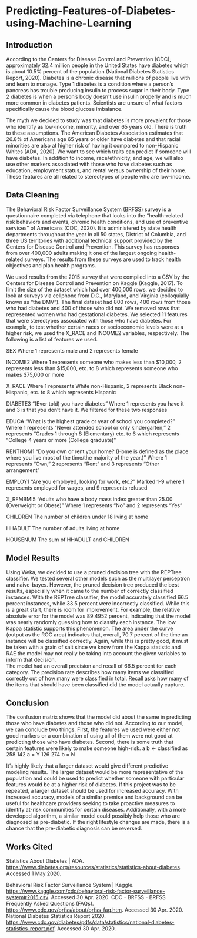 # Predicting-Features-of-Diabetes-using-Machine-Learning

## Introduction
According to the Centers for Disease Control and Prevention (CDC), approximately 32.4 
million people in the United States have diabetes which is about 10.5% percent of the population (National Diabetes Statistics Report, 2020). Diabetes is a chronic disease that millions of people live with and learn to manage. Type 1 diabetes is a condition where a person’s pancreas has trouble producing insulin to process sugar in their body. Type 2 diabetes is when a person’s body doesn't use insulin properly and is much more common in diabetes patients. Scientists are unsure of what factors specifically cause the blood glucose imbalance. 

The myth we decided to study was that diabetes is more prevalent for those who identify as low-income, minority, and over 65 years old. There is truth to these assumptions. The American Diabetes Association estimates that 26.8% of Americans age 65 years or older have diabetes and that racial minorities are also at higher risk of having it compared to non-Hispanic Whites (ADA, 2020). We want to see which traits can predict if someone will have diabetes. In addition to income, race/ethnicity, and age, we will also use other markers associated with those who have diabetes such as education, employment status, and rental versus ownership of their home. These features are all related to stereotypes of people who are low-income. 

## Data Cleaning 
The Behavioral Risk Factor Surveillance System (BRFSS) survey is a questionnaire completed via telephone that looks into the “health-related risk behaviors and events, chronic health conditions, and use of preventive services” of Americans (CDC, 2020). It is administered by state health departments throughout the year in all 50 states, District of Columbia, and three US territories with additional technical support provided by the Centers for Disease Control and Prevention. This survey has responses from over 400,000 adults making it one of the largest ongoing health-related surveys. The results from these surveys are used to track health objectives and plan health programs. 

We used results from the 2015 survey that were compiled into a CSV by the Centers for Disease Control and Prevention on Kaggle (Kaggle, 2017). To limit the size of the dataset which had over 400,000 rows, we decided to look at surveys via cellphone from D.C., Maryland,  and Virginia (colloquially known as “the DMV”). The final dataset had 800 rows, 400 rows from those who had diabetes and 400 of those who did not. We removed rows that represented women who had gestational diabetes. We selected 11 features that were stereotypes associated with those who have diabetes. For example, to test whether certain races or socioeconomic levels were at a higher risk, we used the X_RACE and INCOME2 variables, respectively. The following is a list of features we used. 

SEX
Where 1 represents male and 2 represents female

INCOME2 
Where 1 represents someone who makes less than $10,000, 2 represents less than $15,000, etc. to 8 which represents someone who makes $75,000 or more

X_RACE 
Where 1 represents White non-Hispanic, 2 represents Black non-Hispanic, etc. to 8 which represents Hispanic

DIABETE3 
“(Ever told) you have diabetes”
Where 1 represents you have it and 3 is that you don’t have it. We filtered for these two responses 

EDUCA 
“What is the highest grade or year of school you completed?”
Where 1 represents “Never attended school or only kindergarten,” 2 represents “Grades 1 through 8 (Elementary) etc. to 6 which represents “College 4 years or more (College graduate)” 

RENTHOM1 
“Do you own or rent your home? (Home is defined as the place where you live most of the time/the majority of the year.)”
Where 1 represents “Own,” 2 represents “Rent” and 3 represents “Other arrangement”

EMPLOY1
“Are you employed, looking for work, etc.?”
Marked 1-9 where 1 represents employed for wages, and 9 represents refused

X_RFMBMI5
“Adults who have a body mass index greater than 25.00 (Overweight or Obese)”
Where 1 represents “No” and 2 represents “Yes”

CHILDREN
The number of children under 18 living at home

HHADULT
The number of adults living at home

HOUSENUM
The sum of HHADULT and CHILDREN

## Model Results 
Using Weka, we decided to use a pruned decision tree with the REPTree classifier. We tested several other models such as the multilayer perceptron and naive-bayes. However, the pruned decision tree produced the best results, especially when it came to the number of correctly classified instances. 
With the REPTree classifier, the model accurately classified 66.5 percent instances, while 33.5 percent were incorrectly classified. While this is a great start, there is room for improvement. For example, the relative absolute error for the model was 89.4952 percent, indicating that the model was nearly randomly guessing how to classify each instance. The low Kappa statistic supports this phenomenon. The area under the curve (output as the ROC area) indicates that, overall, 70.7 percent of the time an instance will be classified correctly. Again, while this is pretty good, it must be taken with a grain of salt since we know from the Kappa statistic and RAE the model may not really be taking into account the given variables to inform that decision.  
The model had an overall precision and recall of 66.5 percent for each category. The precision rate describes how many items we classified correctly out of how many were classified in total. Recall asks how many of the items that should have been classified did the model actually capture. 

## Conclusion 
The confusion matrix shows that the model did about the same in predicting those who have diabetes and those who did not. According to our model, we can conclude two things. First, the features we used were either not good markers or a combination of using all of them were not good at predicting those who have diabetes. Second, there is some truth that certain features were likely to make someone high-risk. 
a
b
← classified as
258
142
a = Y
126
274
b = N

It’s highly likely that a larger dataset would give different predictive modeling results. The larger dataset would be more representative of the population and could be used to predict whether someone with particular features would be at a higher risk of diabetes. If this project was to be repeated, a larger dataset should be used for increased accuracy. With increased accuracy, models of a similar premise and background can be useful for healthcare providers seeking to take proactive measures to identify at-risk communities for certain diseases. Additionally, with a more developed algorithm, a similar model could possibly help those who are diagnosed as pre-diabetic. If the right lifestyle changes are made, there is a chance that the pre-diabetic diagnosis can be reversed.


## Works Cited

Statistics About Diabetes | ADA. https://www.diabetes.org/resources/statistics/statistics-about-diabetes. Accessed 1 May 2020.

Behavioral Risk Factor Surveillance System | Kaggle. https://www.kaggle.com/cdc/behavioral-risk-factor-surveillance-system#2015.csv. Accessed 30 Apr. 2020.
CDC - BRFSS - BRFSS Frequently Asked Questions (FAQs). https://www.cdc.gov/brfss/about/brfss_faq.htm. Accessed 30 Apr. 2020.
National Diabetes Statistics Report 2020.
        https://www.cdc.gov/diabetes/pdfs/data/statistics/national-diabetes-statistics-report.pdf. 
        Accessed 30 Apr. 2020.   

